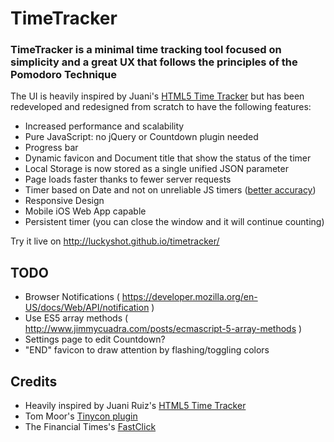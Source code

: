 TimeTracker
================

### TimeTracker is a minimal time tracking tool focused on simplicity and a great UX that follows the principles of the Pomodoro Technique

The UI is heavily inspired by Juani's <a href="https://github.com/heyimjuani/html5timetracker">HTML5 Time Tracker</a> but has been redeveloped and redesigned from scratch to have the following features:

- Increased performance and scalability
- Pure JavaScript: no jQuery or Countdown plugin needed
- Progress bar
- Dynamic favicon and Document title that show the status of the timer
- Local Storage is now stored as a single unified JSON parameter
- Page loads faster thanks to fewer server requests
- Timer based on Date and not on unreliable JS timers (<a href="http://stackoverflow.com/a/6347336/217180">better accuracy</a>)
- Responsive Design
- Mobile iOS Web App capable
- Persistent timer (you can close the window and it will continue counting)

Try it live on http://luckyshot.github.io/timetracker/

TODO
----------------

- Browser Notifications ( https://developer.mozilla.org/en-US/docs/Web/API/notification )
- Use ES5 array methods ( http://www.jimmycuadra.com/posts/ecmascript-5-array-methods )
- Settings page to edit Countdown?
- "END" favicon to draw attention by flashing/toggling colors



Credits
----------------

- Heavily inspired by Juani Ruiz's <a href="https://github.com/heyimjuani/html5timetracker">HTML5 Time Tracker</a>
- Tom Moor's <a href="https://github.com/tommoor/tinycon">Tinycon plugin</a>
- The Financial Times's <a href="https://github.com/ftlabs/fastclick">FastClick</a>
